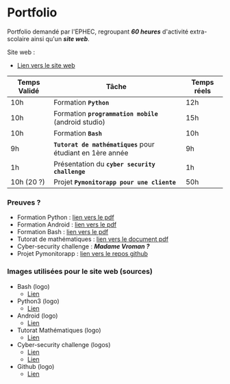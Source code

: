 # Portfolio
Portfolio demandé par l'EPHEC, regroupant ***60 heures*** d'activité extra-scolaire ainsi qu'un ***site web***.

Site web :
* [Lien vers le site web](https://momo007dev.github.io/portfolio/)

| Temps Validé | Tâche                                                      | Temps réels |
| ------------ | ---------------------------------------------------------- | ----------- |
| 10h          | Formation **`Python`**                                     | 12h         |
| 10h          | Formation **`programmation mobile`** (android studio)      | 15h         |
| 10h          | Formation **`Bash`**                                       | 10h         |
| 9h           | **`Tutorat de mathématiques`** pour étudiant en 1ère année | 9h          |
| 1h           | Présentation du **`cyber security challenge`**             | 1h          |
| 10h (20 ?)   | Projet **`Pymonitorapp pour une cliente`**                 | 50h         |

### Preuves ?

- Formation Python : [lien vers le pdf](https://github.com/momo007Dev/portfolio/blob/main/preuves/python.pdf)
- Formation Android : [lien vers le pdf](https://github.com/momo007Dev/portfolio/blob/main/preuves/android.pdf)
- Formation Bash : [lien vers le pdf](https://github.com/momo007Dev/portfolio/blob/main/preuves/bash.pdf)
- Tutorat de mathématiques : [lien vers le document pdf](https://github.com/momo007Dev/portfolio/blob/main/preuves/tutorat-9h.pdf)
- Cyber-security challenge : ***Madame Vroman ?***
- Projet Pymonitorapp : [lien vers le repos github](https://github.com/momo007Dev/pyMonitorApp)

### Images utilisées pour le site web (sources)

- Bash (logo)
	-  [Lien](https://www.flaticon.com/free-icon/gnu-bash_919837?term=bash&page=1&position=1&page=1&position=1&related_id=919837&origin=search)
- Python3 (logo)
	-  [Lien](https://www.flaticon.com/free-icon/python_919852?term=python&page=1&position=4&page=1&position=4&related_id=919852&origin=search)
- Android (logo)
	- [Lien](https://www.flaticon.com/free-icon/android_888839?term=android&page=1&position=4&page=1&position=4&related_id=888839&origin=style) 
- Tutorat Mathématiques (logo)
	-  [Lien](https://www.flaticon.com/free-icon/calculating_1739515?term=mathematics&page=1&position=2&page=1&position=2&related_id=1739515&origin=style)
- Cyber-security challenge (logos)
	- [Lien](https://www.flaticon.com/free-icon/cyber-security_2092757?term=cyber%20security&page=1&position=8&page=1&position=8&related_id=2092757&origin=style)
	- [Lien](https://www.cybersecuritychallenge.be/assets/images/header-bg.jpg)
- Github (logo)
	- [Lien](https://www.flaticon.com/free-icon/github_733609?term=github&page=1&position=3&page=1&position=3&related_id=733609&origin=style)
